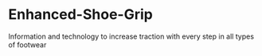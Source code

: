 # Enhanced-Shoe-Grip
Information and technology to increase traction with every step in all types of footwear
